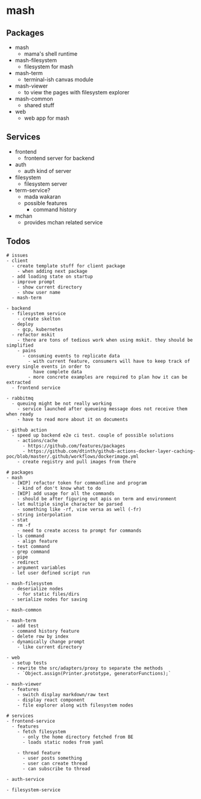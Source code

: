 # mash

## Packages

- mash
  - mama's shell runtime
- mash-filesystem
  - filesystem for mash
- mash-term
  - terminal-ish canvas module
- mash-viewer
  - to view the pages with filesystem explorer
- mash-common
  - shared stuff
- web
  - web app for mash

## Services
- frontend
  - frontend server for backend
- auth
  - auth kind of server
- filesystem
  - filesystem server
- term-service?
  - mada wakaran
  - possible features
    - command history
- mchan
  - provides mchan related service

## Todos

```
# issues
- client
  - create template stuff for client package
    - when adding next package
  - add loading state on startup
  - improve prompt
    - show current directory
    - show user name
  - mash-term

- backend
  - filesystem service
    - create skelton
  - deploy
    - gcp, kubernetes
  - refactor mskit
    - there are tons of tedious work when using mskit. they should be simplified
    - pains
      - consuming events to replicate data
        - with current feature, consumers will have to keep track of every single events in order to
          have complete data
        - more concrete examples are required to plan how it can be extracted
  - frontend service

- rabbitmq
  - queuing might be not really working
    - service launched after queueing message does not receive them when ready
    - have to read more about it on documents

- github action
  - speed up backend e2e ci test. couple of possible solutions
    - actions/cache
      - https://github.com/features/packages
      - https://github.com/dtinth/github-actions-docker-layer-caching-poc/blob/master/.github/workflows/dockerimage.yml
    - create registry and pull images from there

# packages
- mash
  - [WIP] refactor token for commandline and program
    - kind of don't know what to do
  - [WIP] add usage for all the commands
    - should be after figuring out apis on term and environment
  - let multiple single character be parsed
    - something like -rf, vise versa as well (-fr)
  - string interpolation
  - stat
  - rm -f
    - need to create access to prompt for commands
  - ls command
    - align feature
  - test command
  - grep command
  - pipe
  - redirect
  - argument variables
  - let user defined script run

- mash-filesystem
  - deserialize nodes
    - for static files/dirs
  - serialize nodes for saving

- mash-common

- mash-term
  - add test
  - command history feature
  - delete row by index
  - dynamically change prompt
    - like current directory

- web
  - setup tests
  - rewrite the src/adapters/proxy to separate the methods
    - `Object.assign(Printer.prototype, generatorFunctions);`

- mash-viewer
  - features
    - switch display markdown/raw text
    - display react component
    - file explorer along with filesystem nodes

# services
- frontend-service
  - features
    - fetch filesystem
      - only the home directory fetched from BE
      - loads static nodes from yaml

    - thread feature
      - user posts something
      - user can create thread
      - can subscribe to thread

- auth-service

- filesystem-service
```
